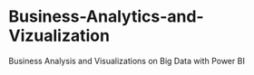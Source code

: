 # Business-Analytics-and-Vizualization
Business Analysis and Visualizations on Big Data with Power BI
